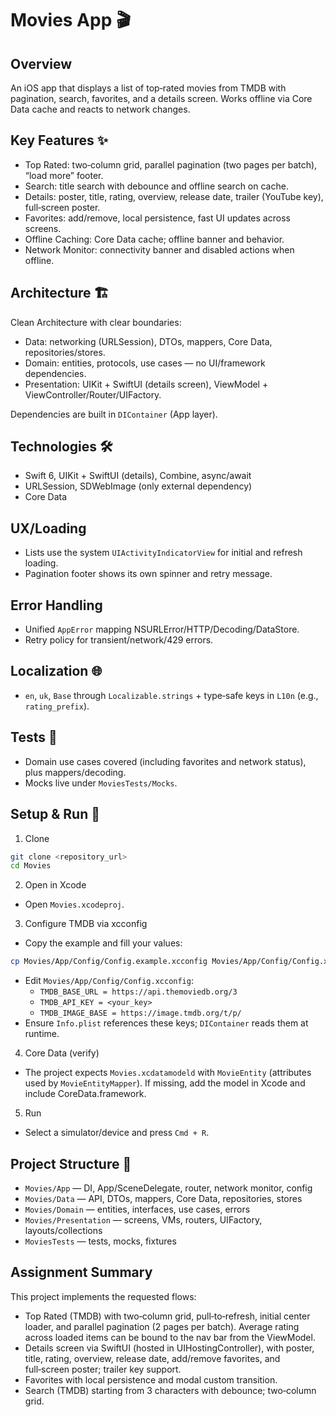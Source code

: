 # Movies App 🎬

## Overview
An iOS app that displays a list of top‑rated movies from TMDB with pagination, search, favorites, and a details screen. Works offline via Core Data cache and reacts to network changes.

## Key Features ✨
- Top Rated: two‑column grid, parallel pagination (two pages per batch), “load more” footer.
- Search: title search with debounce and offline search on cache.
- Details: poster, title, rating, overview, release date, trailer (YouTube key), full‑screen poster.
- Favorites: add/remove, local persistence, fast UI updates across screens.
- Offline Caching: Core Data cache; offline banner and behavior.
- Network Monitor: connectivity banner and disabled actions when offline.

## Architecture 🏗️
Clean Architecture with clear boundaries:
- Data: networking (URLSession), DTOs, mappers, Core Data, repositories/stores.
- Domain: entities, protocols, use cases — no UI/framework dependencies.
- Presentation: UIKit + SwiftUI (details screen), ViewModel + ViewController/Router/UIFactory.

Dependencies are built in `DIContainer` (App layer).

## Technologies 🛠️
- Swift 6, UIKit + SwiftUI (details), Combine, async/await
- URLSession, SDWebImage (only external dependency)
- Core Data

## UX/Loading
- Lists use the system `UIActivityIndicatorView` for initial and refresh loading.
- Pagination footer shows its own spinner and retry message.

## Error Handling
- Unified `AppError` mapping NSURLError/HTTP/Decoding/DataStore.
- Retry policy for transient/network/429 errors.

## Localization 🌐
- `en`, `uk`, `Base` through `Localizable.strings` + type‑safe keys in `L10n` (e.g., `rating_prefix`).

## Tests 🧪
- Domain use cases covered (including favorites and network status), plus mappers/decoding.
- Mocks live under `MoviesTests/Mocks`.

## Setup & Run 🚀
1) Clone
```bash
git clone <repository_url>
cd Movies
```

2) Open in Xcode
- Open `Movies.xcodeproj`.

3) Configure TMDB via xcconfig
- Copy the example and fill your values:
```bash
cp Movies/App/Config/Config.example.xcconfig Movies/App/Config/Config.xcconfig
```
- Edit `Movies/App/Config/Config.xcconfig`:
  - `TMDB_BASE_URL = https://api.themoviedb.org/3`
  - `TMDB_API_KEY = <your_key>`
  - `TMDB_IMAGE_BASE = https://image.tmdb.org/t/p/`
- Ensure `Info.plist` references these keys; `DIContainer` reads them at runtime.

4) Core Data (verify)
- The project expects `Movies.xcdatamodeld` with `MovieEntity` (attributes used by `MovieEntityMapper`). If missing, add the model in Xcode and include CoreData.framework.

5) Run
- Select a simulator/device and press `Cmd + R`.

## Project Structure 📂
- `Movies/App` — DI, App/SceneDelegate, router, network monitor, config
- `Movies/Data` — API, DTOs, mappers, Core Data, repositories, stores
- `Movies/Domain` — entities, interfaces, use cases, errors
- `Movies/Presentation` — screens, VMs, routers, UIFactory, layouts/collections
- `MoviesTests` — tests, mocks, fixtures

## Assignment Summary
This project implements the requested flows:
- Top Rated (TMDB) with two‑column grid, pull‑to‑refresh, initial center loader, and parallel pagination (2 pages per batch). Average rating across loaded items can be bound to the nav bar from the ViewModel.
- Details screen via SwiftUI (hosted in UIHostingController), with poster, title, rating, overview, release date, add/remove favorites, and full‑screen poster; trailer key support.
- Favorites with local persistence and modal custom transition.
- Search (TMDB) starting from 3 characters with debounce; two‑column grid.
